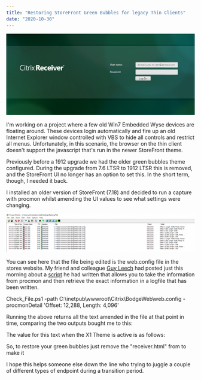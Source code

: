```yaml
---
title: "Restoring StoreFront Green Bubbles for legacy Thin Clients"
date: "2020-10-30"
---
```


![](images/Storefront1.png)

I'm working on a project where a few old Win7 Embedded Wyse devices are floating around. These devices login automatically and fire up an old Internet Explorer window controlled with VBS to hide all controls and restrict all menus. Unfortunately, in this scenario, the browser on the thin client doesn't support the javascript that's run in the newer StoreFront theme.

Previously before a 1912 upgrade we had the older green bubbles theme configured. During the upgrade from 7.6 LTSR to 1912 LTSR this is removed, and the StoreFront UI no longer has an option to set this. In the short term, though, I needed it back.

I installed an older version of StoreFront (7.18) and decided to run a capture with procmon whilst amending the UI values to see what settings were changing.

![](images/image-1024x208.png)

You can see here that the file being edited is the web.config file in the stores website. My friend and colleague [Guy Leech](https://twitter.com/guyrleech) had posted just this morning about a [script](https://github.com/guyrleech/General-Scripts/blob/master/Get%20chunk%20at%20offset.ps1) he had written that allows you to take the information from procmon and then retrieve the exact information in a logfile that has been written.

Check_File.ps1 -path C:\inetpub\wwwroot\Citrix\BodgeWeb\web.config -procmonDetail 'Offset: 12,288, Length: 4,096'

Running the above returns all the text amended in the file at that point in time, comparing the two outputs bought me to this:

The value for this text when the X1 Theme is active is as follows:

So, to restore your green bubbles just remove the "receiver.html" from <add value="receiver.html" /> to make it <add value="" />

I hope this helps someone else down the line who trying to juggle a couple of different types of endpoint during a transition period.
